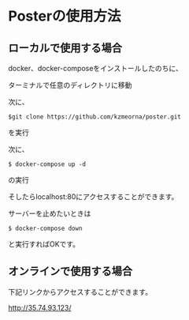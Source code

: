 # Posterの使用方法
## ローカルで使用する場合
  docker、docker-composeをインストールしたのちに、
  
  ターミナルで任意のディレクトリに移動
  
  次に、
  
  ```
  $git clone https://github.com/kzmeorna/poster.git
  ```
  
  を実行
  
  次に、
  
  ```
  $ docker-compose up -d
  ```
  
  の実行
  
  そしたらlocalhost:80にアクセスすることができます。
  
  サーバーを止めたいときは
  
  ```
  $ docker-compose down
  ```
  
  と実行すればOKです。
  
## オンラインで使用する場合

下記リンクからアクセスすることができます。

<http://35.74.93.123/>
